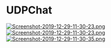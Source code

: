 # UDPChat
[![Screenshot-2019-12-29-11-30-23.png](https://i.postimg.cc/T2sMW4GX/Screenshot-2019-12-29-11-30-23.png)](https://postimg.cc/bd1F7Ls6)
[![Screenshot-2019-12-29-11-30-23.png](https://i.postimg.cc/T2sMW4GX/Screenshot-2019-12-29-11-30-23.png)](https://postimg.cc/bd1F7Ls6)
[![Screenshot-2019-12-29-11-30-35.png](https://i.postimg.cc/wBrZst8Q/Screenshot-2019-12-29-11-30-35.png)](https://postimg.cc/yJFvM8ND)
